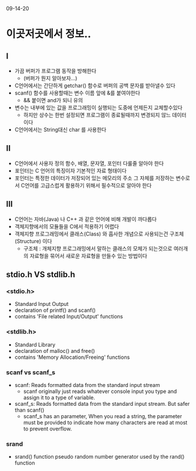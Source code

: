 09-14-20

# 이곳저곳에서 정보.. 

## I
* 가끔 버퍼가 프로그램 동작을 방해한다
   * (버퍼가 뭔지 알아보자...) 
* C언어에서는 간단하게 getchar() 함수로 버퍼의 공백 문자를 받아낼수 있다
* scanf() 함수를 사용할때는 변수 이름 앞에 &를 붙여야한다
    * && 붙이면 and가 되니 유의
* 변수는 내부에 있는 값을 프로그래밍이 실행되는 도중에 언제든지 교체할수있다
    * 하지만 상수는 한번 설정되면 프로그램이 종료될때까지 변경되지 않느 데이터이다 
* C언어에서는 String대신 char 를 사용한다  

## II
* C언어에서 사용자 정의 함수, 배열, 문자열, 포인터 다룰줄 알아야 한다
* 포인터는 C 언어의 특징이자 기본적인 자료 형태이다 
* 포인터는 특정한 데이터가 저장되어 있는 메모리의 주소 그 자체를 저장하는 변수로서 C언어를 고급스럽게 활용하기 위해서 필수적으로 알아야 한다        

## III
* C언어는 자바(Java) 나 C++ 과 같은 언어에 비해 개발이 까다롭다 
* 객체지향에서의 모듈들을 C에서 적용하기 어렵다 
* 객체지향 프로그래밍에서 클래스(Class) 와 흡사한 개념으로 사용되는건 구조체(Structure) 이다 
    * 구조체 : 개체지향 프로그래밍에서 말하는 클래스의 모체가 되는것으로 여러개의 자료형을 묶어서 새로운 자료형을 만들수 있는 방법이다 
    
## stdio.h VS stdlib.h

### <stdio.h>
* Standard Input Output 
* declaration of printf() and scanf()
* contains 'File related Input/Output' functions

### <stdlib.h>
* Standard Library     
* declaration of malloc() and free()
* contains 'Memory Allocation/Freeing' functions

### scanf vs scanf_s
* scanf: Reads formatted data from the standard input stream
    * scanf originally just reads whatever console input you type and assign it to a type of variable.
* scanf_s: Reads formatted data from the standard input stream. But safer than scanf()
    * scanf_s has an parameter, When you read a string, the parameter must be provided to indicate how many characters are read at most to prevent overflow.
    
### srand 
* srand() function pseudo random number generator used by the rand() function    